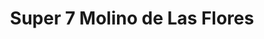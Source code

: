 ---
title: "Super 7 Molino de Las Flores"
url: /mixco/super-7-molino-de-las-flores/
shop: comodidad
---
